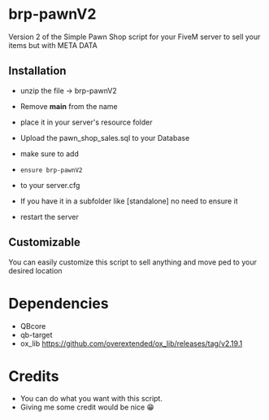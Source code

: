 # brp-pawnV2
Version 2 of the Simple Pawn Shop script for your FiveM server to sell your items but with META DATA

## Installation

- unzip the file → brp-pawnV2
- Remove **main** from the name
- place it in your server's resource folder
- Upload the pawn_shop_sales.sql to your Database

- make sure to add
- ```
  ensure brp-pawnV2
  ```
- to your server.cfg
- If you have it in a subfolder like [standalone] no need to ensure it
- restart the server

## Customizable
You can easily customize this script to sell anything and move ped to your desired location

# Dependencies

- QBcore
- qb-target
- ox_lib https://github.com/overextended/ox_lib/releases/tag/v2.19.1

# Credits
- You can do what you want with this script. 
- Giving me some credit would be nice 😁

